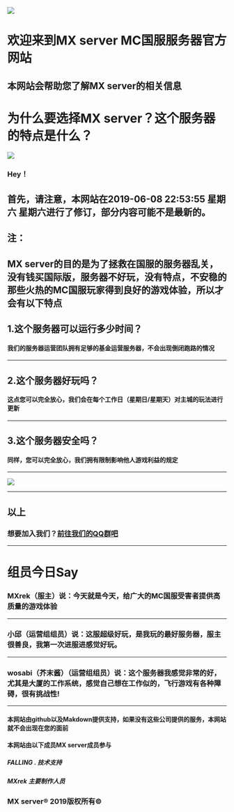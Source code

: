 ![](https://i.loli.net/2019/06/09/5cfc7f8206b8532610.jpg)
# 欢迎来到MX server MC国服服务器官方网站
## 本网站会帮助您了解MX server的相关信息
# 为什么要选择MX server？这个服务器的特点是什么？
 ![](https://i.loli.net/2019/06/09/5cfc80c99ac1962436.jpg)
### Hey！
## 首先，请注意，本网站在2019-06-08 22:53:55 星期六 星期六进行了修订，部分内容可能不是最新的。
## 注：
## MX server的目的是为了拯救在国服的服务器乱关，没有钱买国际版，服务器不好玩，没有特点，不安稳的那些火热的MC国服玩家得到良好的游戏体验，所以才会有以下特点
## 1.这个服务器可以运行多少时间？
#### 我们的服务器运营团队拥有足够的基金运营服务器，不会出现倒闭跑路的情况

------------


## 2.这个服务器好玩吗？
#### 这点您可以完全放心，我们会在每个工作日（星期日/星期天）对主城的玩法进行更新

------------


## 3.这个服务器安全吗？
#### 同样，您可以完全放心，我们拥有限制影响他人游戏利益的规定

------------
![](https://i.loli.net/2019/06/09/5cfc7ce6ce64398838.jpg)

------------
以上
------------


### 想要加入我们？[前往我们的QQ群吧](https://shang.qq.com/wpa/qunwpa?idkey=c94c9018694578ff2c6ee406d87a13a0adeff09ab5c792aeecb568e0a706e00b "前往我们的QQ群")

------------

# 组员今日Say
### MXrek（服主）说：今天就是今天，给广大的MC国服受害者提供高质量的游戏体验


------------


### 小邱（运营组组员）说：这服超级好玩，是我玩的最好服务器，服主很善良，我第一次进服进感觉好玩。

------------


### wosabi（芥末酱）（运营组组员）说：这个服务器我感觉非常的好，尤其是大厦的工作系统，感觉自己想在工作似的，飞行游戏有各种障碍，很有挑战性!

------------


#### 本网站由github以及Makdown提供支持，如果没有这些公司提供的服务，本网站就不会出现在您的面前
#### 本网站由以下成员MX server成员参与
##### FALLING . 技术支持
##### MXrek 主要制作人员
### MX server&reg; 2019版权所有&copy;

